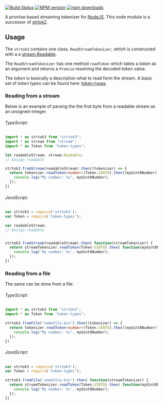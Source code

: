 [![Build Status][travis-image]][travis-url] [![NPM version][npm-image]][npm-url] [![npm downloads][npm-downloads-image]][npm-url]

A promise based streaming tokenizer for [NodeJS](http://nodejs.org).
This node module is a successor of [strtok2](https://github.com/Borewit/strtok2).

## Usage

The `strtok3` contains one class, `ReadStreamTokenizer`, which is constructed with a 
a [stream.Readable](https://nodejs.org/api/stream.html#stream_class_stream_readable).

The `ReadStreamTokenizer` has one method `readToken` which takes a *token* as an argument 
and returns a `Promise` resolving the decoded token value.

The *token* is basically a description what to read form the stream. 
A basic set of *token types* can be found here: [token-types](https://github.com/Borewit/token-types).

### Reading from a stream

Below is an example of parsing the the first byte from a readable stream as an unsigned-integer:

###### TypeScript:
```TypeScript
import * as strtok3 from "strtok3";
import * as stream from "stream";
import * as Token from "token-types";
    
let readableStream: stream.Readable;
// Assign readable

strtok3.fromStream(readableStream).then((tokenizer) => {
  return tokenizer.readToken<number>(Token.UINT8).then((myUint8Number) => {
    console.log("My number: %s", myUint8Number);
  });
})
```

###### JavaScript:
```JavaScript
var strtok3 = require('strtok3');
var Token = require('token-types');
    
var readableStream;
// Assign readable


strtok3.fromStream(readableStream).then( function(streamTokenizer) {
  return streamTokenizer.readToken(Token.UINT8).then( function(myUint8Number) {
    console.log('My number: %s', myUint8Number);
  });
})
```

### Reading from a file

The same can be done from a file:

###### TypeScript:
```TypeScript
import * as strtok3 from "strtok3";
import * as Token from "token-types";
    
strtok3.fromFile("somefile.bin").then((tokenizer) => {
  return tokenizer.readToken<number>(Token.UINT8).then((myUint8Number) => {
    console.log("My number: %s", myUint8Number);
  });
})
```

###### JavaScript:
```JavaScript
var strtok3 = require('strtok3');
var Token = require('token-types');
    
strtok3.fromFile('somefile.bin').then( function(streamTokenizer) {
  return streamTokenizer.readToken(Token.UINT8).then( function(myUint8Number) {
    console.log('My number: %s', myUint8Number);
  });
})
```
      
[npm-url]: https://npmjs.org/package/strtok3
[npm-image]: https://badge.fury.io/js/strtok3.svg
[npm-downloads-image]: http://img.shields.io/npm/dm/strtok3.svg

[travis-url]: https://travis-ci.org/profile/Borewit/strtok3
[travis-image]: https://api.travis-ci.org/Borewit/strtok3.svg?branch=master